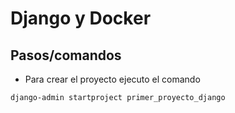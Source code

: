 # Django y Docker

## Pasos/comandos

- Para crear el proyecto ejecuto el comando
```
django-admin startproject primer_proyecto_django
```

